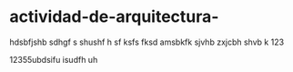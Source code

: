 # actividad-de-arquitectura-
hdsbfjshb sdhgf s shushf h sf ksfs fksd
amsbkfk    sjvhb
zxjcbh  shvb k 123



12355ubdsifu isudfh uh 
